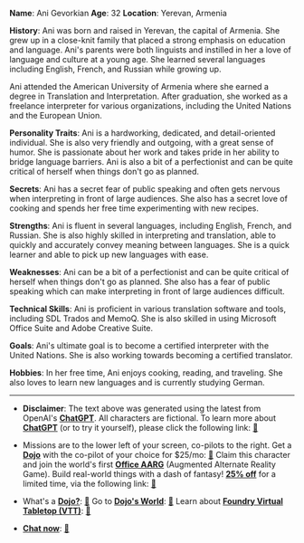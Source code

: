 **Name**: Ani Gevorkian
**Age**: 32
**Location**: Yerevan, Armenia

**History**: Ani was born and raised in Yerevan, the capital of Armenia. She grew up in a close-knit family that placed a strong emphasis on education and language. Ani's parents were both linguists and instilled in her a love of language and culture at a young age. She learned several languages including English, French, and Russian while growing up.

Ani attended the American University of Armenia where she earned a degree in Translation and Interpretation. After graduation, she worked as a freelance interpreter for various organizations, including the United Nations and the European Union.

**Personality Traits**: Ani is a hardworking, dedicated, and detail-oriented individual. She is also very friendly and outgoing, with a great sense of humor. She is passionate about her work and takes pride in her ability to bridge language barriers. Ani is also a bit of a perfectionist and can be quite critical of herself when things don't go as planned.

**Secrets**: Ani has a secret fear of public speaking and often gets nervous when interpreting in front of large audiences. She also has a secret love of cooking and spends her free time experimenting with new recipes.

**Strengths**: Ani is fluent in several languages, including English, French, and Russian. She is also highly skilled in interpreting and translation, able to quickly and accurately convey meaning between languages. She is a quick learner and able to pick up new languages with ease.

**Weaknesses**: Ani can be a bit of a perfectionist and can be quite critical of herself when things don't go as planned. She also has a fear of public speaking which can make interpreting in front of large audiences difficult.

**Technical Skills**: Ani is proficient in various translation software and tools, including SDL Trados and MemoQ. She is also skilled in using Microsoft Office Suite and Adobe Creative Suite.

**Goals**: Ani's ultimate goal is to become a certified interpreter with the United Nations. She is also working towards becoming a certified translator.

**Hobbies**: In her free time, Ani enjoys cooking, reading, and traveling. She also loves to learn new languages and is currently studying German.
 

---
* **Disclaimer**: The text above was generated using the latest from OpenAI's [**ChatGPT**](https://openai.com/blog/chatgpt/).  All characters are fictional.  To learn more about [**ChatGPT**](https://openai.com/blog/chatgpt/) (or to try it yourself), please click the following link: [:closed_book:](https://openai.com/blog/chatgpt/)

* Missions are to the lower left of your screen, co-pilots to the right. Get a [**Dojo**](https://workmates.live/marketplace) with the co-pilot of your choice for $25/mo: [:green_book:](https://workmates.live/marketplace) Claim this character and join the world's first [**Office AARG**](https://dojos.world) (Augmented Alternate Reality Game). Build real-world things with a dash of fantasy! [**25% off**](https://blog.workmates.live/deal-on-a-dojo) for a limited time, via the following link: [:green_book:](https://blog.workmates.live/deal-on-a-dojo) 

* What's a [**Dojo?**](https://workdojos.com): [:blue_book:](https://workdojos.com)  Go to [**Dojo's World**](https://dojos.world): [:blue_book:](https://dojos.world)  Learn about [**Foundry Virtual Tabletop (VTT)**](https://foundryvtt.com): [:closed_book:](https://foundryvtt.com/)

* [**Chat now**](https://chat.workmates.live/channel/support): [:ledger:](https://chat.workmates.live/channel/support)